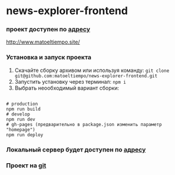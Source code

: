 # news-explorer-frontend

### проект доступен по [адресу](http://www.matoeltiempo.site/)

http://www.matoeltiempo.site/

### Установка и запуск проекта
1. Скачайте сборку архивом или используя команду:
```git clone git@github.com:matoeltiempo/news-explorer-frontend.git```
2. Запустить установку через терминал:
```npm i```
3. Выбрать неообходимый вариант сборки:
```

# production
npm run build
# develop
npm run dev
# gh-pages (предварительно в package.json изменить параметр "homepage")
npm run deploy
```

### Локальный сервер будет доступен по [адресу](http://localhost:3000/)
### Проект на [git](https://matoeltiempo.github.io/news-explorer-frontend/)
